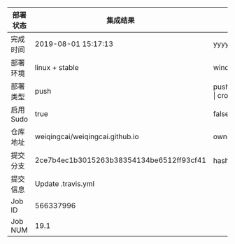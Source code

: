 部署状态 | 集成结果 | 参考值
---|---|---
完成时间 | 2019-08-01 15:17:13 | yyyy-mm-dd hh:mm:ss
部署环境 | linux + stable | window \| linux + stable
部署类型 | push | push \| pull_request \| api \| cron
启用Sudo | true | false \| true
仓库地址 | weiqingcai/weiqingcai.github.io | owner_name/repo_name
提交分支 | 2ce7b4ec1b3015263b38354134be6512ff93cf41 | hash 16位
提交信息 | Update .travis.yml |
Job ID   | 566337996 |
Job NUM  | 19.1 |
